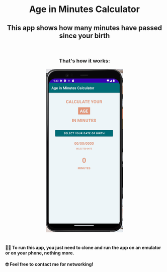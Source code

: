 <div align="center">
  <h1>Age in Minutes Calculator</h1>
  <h2>This app shows how many minutes have passed since your birth</h2>
</div>
<br>
<div align="center">
  <h3>That's how it works:</h3>
  <img src="/readme_imgs/AiMGif.gif"/ height=520px>
</div>
<br>
<div align="left">
  <h4>🏃‍♂️ To run this app, you just need to clone and run the app on an emulator or on your phone, nothing more.</h4>
  <h4>🤓 Feel free to contact me for networking!</h4>
</div>
